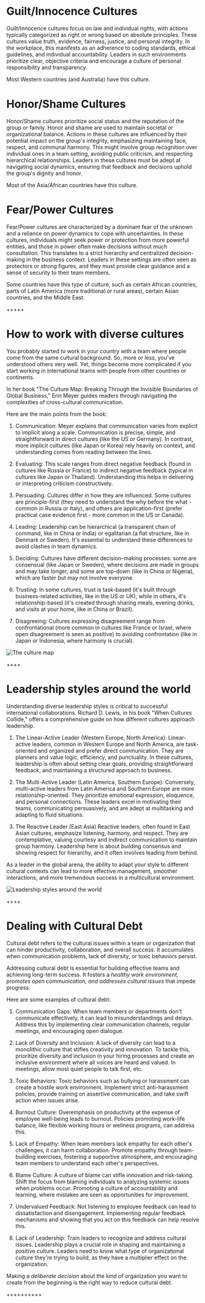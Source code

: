 Guilt/Innocence Cultures
========================
Guilt/Innocence cultures focus on law and individual rights, with actions typically categorized as right or wrong based on absolute principles. These cultures value truth, evidence, fairness, justice, and personal integrity. In the workplace, this manifests as an adherence to coding standards, ethical guidelines, and individual accountability. Leaders in such environments prioritize clear, objective criteria and encourage a culture of personal responsibility and transparency.

Most Western countries (and Australia) have this culture.

Honor/Shame Cultures
====================
Honor/Shame cultures prioritize social status and the reputation of the group or family. Honor and shame are used to maintain societal or organizational balance. Actions in these cultures are influenced by their potential impact on the group's integrity, emphasizing maintaining face, respect, and communal harmony. This might involve group recognition over individual ones in a team setting, avoiding public criticism, and respecting hierarchical relationships. Leaders in these cultures must be adept at navigating social dynamics, ensuring that feedback and decisions uphold the group's dignity and honor.

Most of the Asia/African countries have this culture.

Fear/Power Cultures
===================
Fear/Power cultures are characterized by a dominant fear of the unknown and a reliance on power dynamics to cope with uncertainties. In these cultures, individuals might seek power or protection from more powerful entities, and those in power often make decisions without much consultation. This translates to a strict hierarchy and centralized decision-making in the business context. Leaders in these settings are often seen as protectors or strong figures, and they must provide clear guidance and a sense of security to their team members.

Some countries have this type of culture, such as certain African countries, parts of Latin America (more traditional or rural areas), certain Asian countries, and the Middle East.

+++++


How to work with diverse cultures
=================================
You probably started to work in your country with a team where people come from the same cultural background. So, more or less, you've understood others very well. Yet, things become more complicated if you start working in international teams with people from other countries or continents.

In her book "The Culture Map: Breaking Through the Invisible Boundaries of Global Business," Erin Meyer guides readers through navigating the complexities of cross-cultural communication.

Here are the main points from the book:

1. Communication: Meyer explains that communication varies from explicit to implicit along a scale. Communication is precise, simple, and straightforward in direct cultures (like the US or Germany). In contrast, more implicit cultures (like Japan or Korea) rely heavily on context, and understanding comes from reading between the lines.

2. Evaluating: This scale ranges from direct negative feedback (found in cultures like Russia or France) to indirect negative feedback (typical in cultures like Japan or Thailand). Understanding this helps in delivering or interpreting criticism constructively.

3. Persuading: Cultures differ in how they are influenced. Some cultures are principle-first (they need to understand the why before the what - common in Russia or Italy), and others are application-first (prefer practical case evidence first - more common in the US or Canada).

4. Leading: Leadership can be hierarchical (a transparent chain of command, like in China or India) or egalitarian (a flat structure, like in Denmark or Sweden). It's essential to understand these differences to avoid clashes in team dynamics.

5. Deciding: Cultures have different decision-making processes: some are consensual (like Japan or Sweden), where decisions are made in groups and may take longer, and some are top-down (like in China or Nigeria), which are faster but may not involve everyone.

6. Trusting: In some cultures, trust is task-based (it's built through business-related activities, like in the US or UK), while in others, it's relationship-based (it's created through sharing meals, evening drinks, and visits at your home, like in China or Brazil).

7. Disagreeing: Cultures expressing disagreement range from confrontational (more common in cultures like France or Israel, where open disagreement is seen as positive) to avoiding confrontation (like in Japan or Indonesia, where harmony is crucial).


![The culture map](https://twitter.com/milan_milanovic/status/1680104505784901632/photo/1)

++++


Leadership styles around the world
==================================
Understanding diverse leadership styles is critical to successful international collaborations. Richard D. Lewis, in his book "When Cultures Collide," offers a comprehensive guide on how different cultures approach leadership.

1. The Linear-Active Leader (Western Europe, North America): Linear-active leaders, common in Western Europe and North America, are task-oriented and organized and prefer direct communication. They are planners and value logic, efficiency, and punctuality. In these cultures, leadership is often about setting clear goals, providing straightforward feedback, and maintaining a structured approach to business.

2. The Multi-Active Leader (Latin America, Southern Europe): Conversely, multi-active leaders from Latin America and Southern Europe are more relationship-oriented. They prioritize emotional expression, eloquence, and personal connections. These leaders excel in motivating their teams, communicating persuasively, and are adept at multitasking and adapting to fluid situations.

3. The Reactive Leader (East Asia) Reactive leaders, often found in East Asian cultures, emphasize listening, harmony, and respect. They are contemplative, valuing courtesy and indirect communication to maintain group harmony. Leadership here is about building consensus and showing respect for hierarchy, and it often involves leading from behind.

As a leader in the global arena, the ability to adapt your style to different cultural contexts can lead to more effective management, smoother interactions, and more tremendous success in a multicultural environment.


![Leadership styles around the world](https://twitter.com/alexxubyte/status/1690026551059087360/photo/1)


++++


Dealing with Cultural Debt
==========================
Cultural debt refers to the cultural issues within a team or organization that can hinder productivity, collaboration, and overall success. It accumulates when communication problems, lack of diversity, or toxic behaviors persist.

Addressing cultural debt is essential for building effective teams and achieving long-term success. It fosters a *healthy work environment, promotes open communication, and addresses cultural issues* that impede progress.

Here are some examples of cultural debt:

1. Communication Gaps: When team members or departments don't communicate effectively, it can lead to misunderstandings and delays. Address this by implementing clear communication channels, regular meetings, and encouraging open dialogue.

2. Lack of Diversity and Inclusion: A lack of diversity can lead to a monolithic culture that stifles creativity and innovation. To tackle this, prioritize diversity and inclusion in your hiring processes and create an inclusive environment where all voices are heard and valued. In meetings, allow most quiet people to talk first, etc.

3. Toxic Behaviors: Toxic behaviors such as bullying or harassment can create a hostile work environment. Implement strict anti-harassment policies, provide training on assertive communication, and take swift action when issues arise.

4. Burnout Culture: Overemphasis on productivity at the expense of employee well-being leads to burnout. Policies promoting work-life balance, like flexible working hours or wellness programs, can address this.

5. Lack of Empathy: When team members lack empathy for each other's challenges, it can harm collaboration. Promote empathy through team-building exercises, fostering a supportive atmosphere, and encouraging team members to understand each other's perspectives.

6. Blame Culture: A culture of blame can stifle innovation and risk-taking. Shift the focus from blaming individuals to analyzing systemic issues when problems occur. Promoting a culture of accountability and learning, where mistakes are seen as opportunities for improvement.

7. Undervalued Feedback: Not listening to employee feedback can lead to dissatisfaction and disengagement. Implementing regular feedback mechanisms and showing that you act on this feedback can help resolve this.

8. Lack of Leadership: Train leaders to recognize and address cultural issues. Leadership plays a crucial role in shaping and maintaining a positive culture. Leaders need to know what type of organizational culture they're trying to build, as they have a multiplier effect on the organization.

Making a *deliberate decision* about the kind of organization you want to create from the beginning is the right way to reduce cultural debt.


++++++++++







